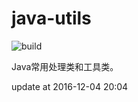 # java-utils

![build](https://travis-ci.com/chengjf/java-utils.svg?token=v4adhQ4z6YRtPGbpiZzq&branch=master)


Java常用处理类和工具类。

update at 2016-12-04 20:04
